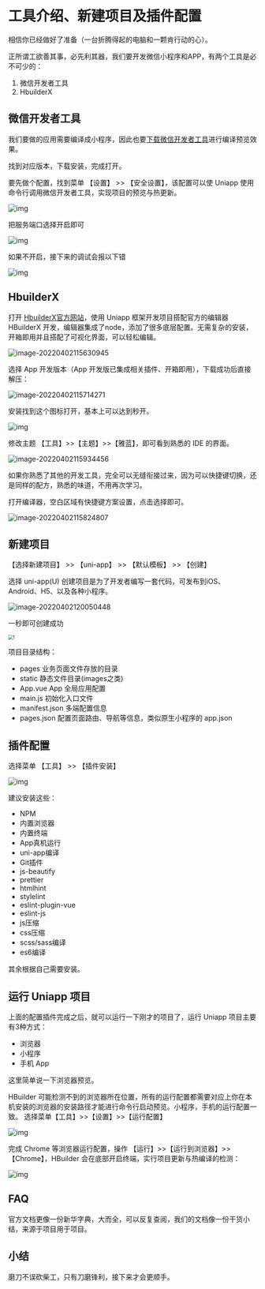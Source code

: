 # 工具介绍、新建项目及插件配置

相信你已经做好了准备（一台折腾得起的电脑和一颗肯行动的心）。

正所谓工欲善其事，必先利其器，我们要开发微信小程序和APP，有两个工具是必不可少的：

1. 微信开发者工具
2. HbuilderX

## 微信开发者工具

我们要做的应用需要编译成小程序，因此也要[下载微信开发者工具](https://developers.weixin.qq.com/miniprogram/dev/devtools/download.html)进行编译预览效果。

找到对应版本，下载安装，完成打开。

要先做个配置，找到菜单 【设置】 >> 【安全设置】，该配置可以使 Uniapp 使用命令行调用微信开发者工具，实现项目的预览与热更新。

![img](https://cdn.jsdelivr.net/gh/mqxu/wiki-image@master/uPic/f0ca8098b2b662f7d446cc13aef0333a_813x545.jpg)

把服务端口选择开启即可

![img](https://img.kancloud.cn/9a/c0/9ac044feb4c3759a521073e4d54f82af_457x416.jpg)

如果不开启，接下来的调试会报以下错

![img](https://img.kancloud.cn/0f/39/0f394012c7f53f31c1e7a2f1c5a40628_1908x370.png)



## HbuilderX

打开 [HbuilderX官方网站](https://www.dcloud.io/hbuilderx.html)，使用 Uniapp 框架开发项目搭配官方的编辑器 HBuilderX 开发，编辑器集成了node，添加了很多底层配置。无需复杂的安装，开箱即用并且搭配了可视化界面，可以轻松编辑。

![image-20220402115630945](https://cdn.jsdelivr.net/gh/mqxu/wiki-image@master/uPic/image-20220402115630945.png)

选择 App 开发版本（App 开发版已集成相关插件、开箱即用），下载成功后直接解压：

![image-20220402115714271](https://cdn.jsdelivr.net/gh/mqxu/wiki-image@master/uPic/image-20220402115714271.png)

安装找到这个图标打开，基本上可以达到秒开。

![img](https://cdn.jsdelivr.net/gh/mqxu/wiki-image@master/uPic/f4e796fc06687abc1717ef52df13ec97_181x160.jpg)

修改主题 【工具】>>【主题】>>【雅蓝】，即可看到熟悉的 IDE 的界面。

![image-20220402115934456](https://cdn.jsdelivr.net/gh/mqxu/wiki-image@master/uPic/image-20220402115934456.png)

如果你熟悉了其他的开发工具，完全可以无缝衔接过来，因为可以快捷键切换，还是同样的配方，熟悉的味道，不用再次学习。

打开编译器，空白区域有快捷键方案设置，点击选择即可。

![image-20220402115824807](https://cdn.jsdelivr.net/gh/mqxu/wiki-image@master/uPic/image-20220402115824807.png)



## 新建项目

【选择新建项目】 >> 【uni-app】 >> 【默认模板】 >> 【创建】

选择 uni-app(U) 创建项目是为了开发者编写一套代码，可发布到iOS、Android、H5、以及各种小程序。

![image-20220402120050448](https://cdn.jsdelivr.net/gh/mqxu/wiki-image@master/uPic/image-20220402120050448.png)

一秒即可创建成功

<img src="https://cdn.jsdelivr.net/gh/mqxu/wiki-image@master/uPic/image-20220402120120079.png" alt="1" style="zoom:60%;margin-left:0;" />

项目目录结构：

- pages 业务页面文件存放的目录
- static 静态文件目录(images之类)
- App.vue App 全局应用配置
- main.js 初始化入口文件
- manifest.json 多端配置信息
- pages.json 配置页面路由、导航等信息，类似原生小程序的 app.json



## 插件配置

选择菜单 【工具】 >> 【插件安装】

![img](https://cdn.jsdelivr.net/gh/mqxu/wiki-image@master/uPic/eed17cd1941cb1cbe6c4da9840d5800b_765x604.jpg)

建议安装这些：

- NPM
- 内置浏览器
- 内置终端
- App真机运行
- uni-app编译
- Git插件
- js-beautify
- prettier
- htmlhint
- stylelint
- eslint-plugin-vue
- eslint-js
- js压缩
- css压缩
- scss/sass编译
- es6编译

其余根据自己需要安装。

## 运行 Uniapp 项目

上面的配置插件完成之后，就可以运行一下刚才的项目了，运行 Uniapp 项目主要有3种方式：

- 浏览器
- 小程序
- 手机 App

这里简单说一下浏览器预览。

HBuilder 可能检测不到的浏览器所在位置，所有的运行配置都需要对应上你在本机安装的浏览器的安装路径才能进行命令行启动预览。小程序，手机的运行配置一致。
选择菜单【工具】>>【设置】>>【运行配置】

![img](https://cdn.jsdelivr.net/gh/mqxu/wiki-image@master/uPic/29a733e304bc83f141dcc33f3b827e71_1452x737.png)

完成 Chrome 等浏览器运行配置，操作 【运行】>>【运行到浏览器】>>【Chrome】，HBuilder 会在底部开启终端，实行项目更新与热编译的检测：

![img](https://img.kancloud.cn/9e/3e/9e3e9fe9c5000a4d259e96d437d97a53_805x253.png)

## FAQ

官方文档更像一份新华字典，大而全，可以反复查阅，我们的文档像一份干货小结，来源于项目用于项目。

## 小结

磨刀不误砍柴工，只有刀磨锋利，接下来才会更顺手。